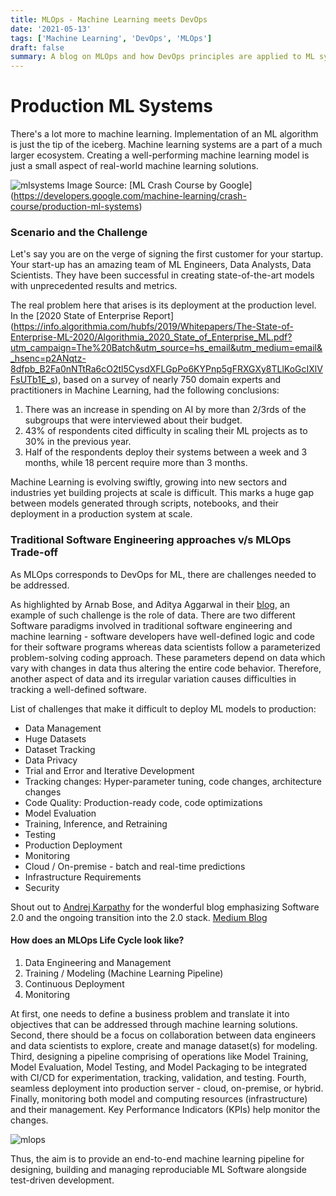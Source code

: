 ```yaml
---
title: MLOps - Machine Learning meets DevOps 
date: '2021-05-13'
tags: ['Machine Learning', 'DevOps', 'MLOps']
draft: false
summary: A blog on MLOps and how DevOps principles are applied to ML systems (MLOps).
---
```


# Production ML Systems

There's a lot more to machine learning. Implementation of an ML algorithm is just the tip of the iceberg. Machine learning systems are a part of a much larger ecosystem. Creating a well-performing machine learning model is just a small aspect of real-world machine learning solutions.

![mlsystems](https://dev-to-uploads.s3.amazonaws.com/uploads/articles/m9ralgaf6y69w4xht8xd.png)
Image Source: [ML Crash Course by Google] (https://developers.google.com/machine-learning/crash-course/production-ml-systems)

### Scenario and the Challenge

Let's say you are on the verge of signing the first customer for your startup. Your start-up has an amazing team of ML Engineers, Data Analysts, Data Scientists. They have been successful in creating state-of-the-art models with unprecedented results and metrics. 

The real problem here that arises is its deployment at the production level. In the [2020 State of Enterprise Report] (https://info.algorithmia.com/hubfs/2019/Whitepapers/The-State-of-Enterprise-ML-2020/Algorithmia_2020_State_of_Enterprise_ML.pdf?utm_campaign=The%20Batch&utm_source=hs_email&utm_medium=email&_hsenc=p2ANqtz-8dfpb_B2Fa0nNTtRa6cO2tl5CysdXFLGpPo6KYPnp5gFRXGXy8TLlKoGcIXlVFsUTb1E_s), based on a survey of nearly 750 domain experts and practitioners in Machine Learning, had the following conclusions:


1. There was an increase in spending on AI by more than 2/3rds of the subgroups that were interviewed about their budget.
2. 43% of respondents cited difficulty in scaling their ML projects as to 30% in the previous year.
3. Half of the respondents deploy their systems between a week and 3 months, while 18 percent require more than 3 months.

Machine Learning is evolving swiftly, growing into new sectors and industries yet building projects at scale is difficult. This marks a huge gap between models generated through scripts, notebooks, and their deployment in a production system at scale. 

### Traditional Software Engineering approaches v/s MLOps Trade-off

As MLOps corresponds to DevOps for ML, there are challenges needed to be addressed.

As highlighted by Arnab Bose, and Aditya Aggarwal in their [blog](https://www.kdnuggets.com/2020/12/mlops-why-required-what-is.html), an example of such challenge is the role of data. There are two different Software paradigms involved in traditional software engineering and machine learning - software developers have well-defined logic and code for their software programs whereas data scientists follow a parameterized problem-solving coding approach. These parameters depend on data which vary with changes in data thus altering the entire code behavior. Therefore, another aspect of data and its irregular variation causes difficulties in tracking a well-defined software.

List of challenges that make it difficult to deploy ML models to production:
* Data Management
 * Huge Datasets
 * Dataset Tracking
 * Data Privacy
* Trial and Error and Iterative Development
 * Tracking changes: Hyper-parameter tuning, code changes, architecture changes
 * Code Quality: Production-ready code, code optimizations
 * Model Evaluation
 * Training, Inference, and Retraining
 * Testing
* Production Deployment
 * Monitoring
 * Cloud / On-premise - batch and real-time predictions
 * Infrastructure Requirements
* Security

Shout out to [Andrej Karpathy](https://twitter.com/karpathy) for the wonderful blog emphasizing Software 2.0 and the ongoing transition into the 2.0 stack.
[Medium Blog](https://medium.com/@karpathy/software-2-0-a64152b37c35)

#### How does an MLOps Life Cycle look like?

1. Data Engineering and Management
2. Training / Modeling (Machine Learning Pipeline)
3. Continuous Deployment
4. Monitoring


At first, one needs to define a business problem and translate it into objectives that can be addressed through machine learning solutions. 
Second, there should be a focus on collaboration between data engineers and data scientists to explore, create and manage dataset(s) for modeling.
Third, designing a pipeline comprising of operations like Model Training, Model Evaluation, Model Testing, and Model Packaging to be integrated with CI/CD for experimentation, tracking, validation, and testing.
Fourth, seamless deployment into production server - cloud, on-premise, or hybrid.
Finally, monitoring both model and computing resources (infrastructure) and their management. Key Performance Indicators (KPIs) help monitor the changes. 

![mlops](https://dev-to-uploads.s3.amazonaws.com/uploads/articles/ujx0p6369qtmp1ex2snk.png)

Thus, the aim is to provide an end-to-end machine learning pipeline for designing, building and managing reproduciable ML Software alongside test-driven development.